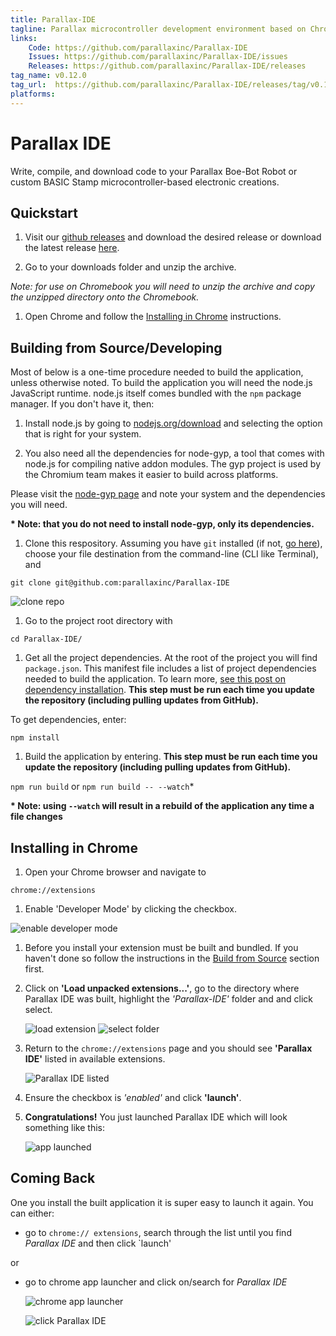 ```yaml
---
title: Parallax-IDE
tagline: Parallax microcontroller development environment based on Chrome applications.
links:
    Code: https://github.com/parallaxinc/Parallax-IDE
    Issues: https://github.com/parallaxinc/Parallax-IDE/issues
    Releases: https://github.com/parallaxinc/Parallax-IDE/releases
tag_name: v0.12.0
tag_url:  https://github.com/parallaxinc/Parallax-IDE/releases/tag/v0.12.0
platforms:
---
```

# Parallax IDE
Write, compile, and download code to your Parallax Boe-Bot Robot or custom BASIC Stamp microcontroller-based electronic creations.

## Quickstart

1. Visit our [github releases](https://github.com/parallaxinc/Parallax-IDE/releases) and download the desired release or download the latest release [here](https://github.com/parallaxinc/Parallax-IDE/releases/latest).

1. Go to your downloads folder and unzip the archive.

  _*Note:* for use on Chromebook you will need to unzip the archive and copy the unzipped directory onto the Chromebook._

1. Open Chrome and follow the [Installing in Chrome](https://github.com/parallaxinc/Parallax-IDE#user-content-installing-in-chrome) instructions.

## Building from Source/Developing

Most of below is a one-time procedure needed to build the application, unless otherwise noted.  To build the application you will need the node.js JavaScript runtime.  node.js itself comes bundled with the `npm` package manager. If you don't have it, then:

1. Install node.js by going to [nodejs.org/download](https://nodejs.org/download/) and selecting the option that is right for your system.

1. You also need all the dependencies for node-gyp, a tool that comes with node.js for compiling native addon modules.  The gyp project is used by the Chromium team makes it easier to build across platforms.

  Please visit the [node-gyp page](https://github.com/TooTallNate/node-gyp#installation) and note your system and the dependencies you will need.

  __* Note: that you do not need to install node-gyp, only its dependencies.__

1. Clone this respository.  Assuming you have `git` installed (if not, [go here](http://git-scm.com/book/en/v2/Getting-Started-Installing-Git)), choose your file destination from the command-line (CLI like Terminal), and

  ` git clone git@github.com:parallaxinc/Parallax-IDE `

  ![clone repo](https://github.com/parallaxinc/Parallax-IDE/raw/master/readme-images/clone-ParallaxIDE.png)

1. Go to the project root directory with

  ` cd Parallax-IDE/ `

1. Get all the project dependencies.  At the root of the project you will find `package.json`.  This manifest file includes a list of project dependencies needed to build the application. To learn more, [see this post on dependency installation](https://github.com/iceddev/getting-started/blob/master/environments/nodejs-and-npm.md#user-content-dependency-installation). __This step must be run each time you update the repository (including pulling updates from GitHub).__

  To get dependencies, enter:

  ` npm install `

1. Build the application by entering. __This step must be run each time you update the repository (including pulling updates from GitHub).__

  `npm run build` or `npm run build -- --watch`*

  __* Note: using `--watch` will result in a rebuild of the application any time a file changes__


## Installing in Chrome

1. Open your Chrome browser and navigate to

  ` chrome://extensions `

1. Enable 'Developer Mode' by clicking the checkbox.

  ![enable developer mode](https://github.com/parallaxinc/Parallax-IDE/raw/master/readme-images/enable-developer-mode.png)

1. Before you install your extension must be built and bundled.  If you haven't done so follow the instructions in the [Build from Source](#user-content-build-from-source) section first.

1. Click on __'Load unpacked extensions...'__, go to the directory where Parallax IDE was built, highlight the *'Parallax-IDE'* folder and and click select.

	![load extension](https://github.com/parallaxinc/Parallax-IDE/raw/master/readme-images/load-unpacked-extensions.png)
	![select folder](https://github.com/parallaxinc/Parallax-IDE/raw/master/readme-images/select-extension-folder.png)

1. Return to the ` chrome://extensions ` page and you should see __'Parallax IDE'__ listed in available extensions.

	![Parallax IDE listed](https://github.com/parallaxinc/Parallax-IDE/raw/master/readme-images/ParallaxIDE-listed.png)
1. Ensure the checkbox is *'enabled'* and click __'launch'__.
1. __Congratulations!__ You just launched Parallax IDE which will look something like this:

	![app launched](https://github.com/parallaxinc/Parallax-IDE/raw/master/readme-images/ParallaxIDE-launched.png)


## Coming Back

One you install the built application it is super easy to launch it again.  You can either:

* go to ` chrome:// extensions `, search through the list until you find *Parallax IDE* and then click `launch'

or

* go to chrome app launcher and click on/search for *Parallax IDE*

  ![chrome app launcher](https://github.com/parallaxinc/Parallax-IDE/raw/master/readme-images/chrome-app-launcher.png)

  ![click Parallax IDE](https://github.com/parallaxinc/Parallax-IDE/raw/master/readme-images/search-chrome-app-launcher.png)


